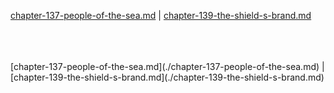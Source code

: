 [chapter-137-people-of-the-sea.md](./chapter-137-people-of-the-sea.md) | [chapter-139-the-shield-s-brand.md](./chapter-139-the-shield-s-brand.md) <br/>

<br/>
<br/> <br/>
[chapter-137-people-of-the-sea.md](./chapter-137-people-of-the-sea.md) | [chapter-139-the-shield-s-brand.md](./chapter-139-the-shield-s-brand.md) <br/>
